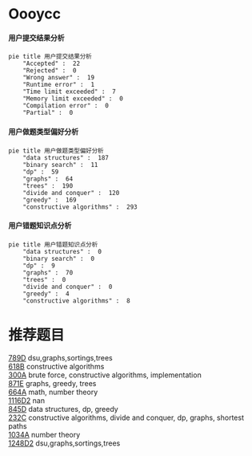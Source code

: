 # Oooycc

<!-- tabs:start -->



#### **用户提交结果分析**

```mermaid
pie title 用户提交结果分析
    "Accepted" :  22
    "Rejected" :  0
    "Wrong answer" :  19
    "Runtime error" :  1
    "Time limit exceeded" :  7
    "Memory limit exceeded" :  0
    "Compilation error" :  0
    "Partial" :  0
```

#### **用户做题类型偏好分析**

```mermaid
pie title 用户做题类型偏好分析
    "data structures" :  187
    "binary search" :  11
    "dp" :  59
    "graphs" :  64
    "trees" :  190
    "divide and conquer" :  120
    "greedy" :  169
    "constructive algorithms" :  293
```
#### **用户错题知识点分析**

```mermaid
pie title 用户错题知识点分析
    "data structures" :  0
    "binary search" :  0
    "dp" :  9
    "graphs" :  70
    "trees" :  0
    "divide and conquer" :  0
    "greedy" :  4
    "constructive algorithms" :  8
```



<!-- tabs:end -->
# 推荐题目
[789D](https://codeforces.com/contest/789/problem/D)		dsu,graphs,sortings,trees		  
[618B](https://codeforces.com/contest/618/problem/B)		constructive algorithms		  
[300A](https://codeforces.com/contest/300/problem/A)		brute force,
                        constructive algorithms,
                        implementation		  
[871E](https://codeforces.com/contest/871/problem/E)		graphs,
                        greedy,
                        trees		  
[664A](https://codeforces.com/contest/664/problem/A)		math,
                        number theory		  
[1116D2](https://codeforces.com/contest/1116D/problem/2)		nan		  
[845D](https://codeforces.com/contest/845/problem/D)		data structures,
                        dp,
                        greedy		  
[232C](https://codeforces.com/contest/232/problem/C)		constructive algorithms,
                        divide and conquer,
                        dp,
                        graphs,
                        shortest paths		  
[1034A](https://codeforces.com/contest/1034/problem/A)		number theory		  
[1248D2](https://codeforces.com/contest/1248D/problem/2)		dsu,graphs,sortings,trees		  
